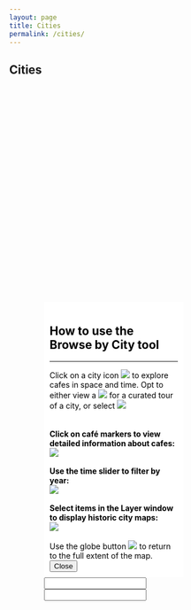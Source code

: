 ```yaml
---
layout: page
title: Cities
permalink: /cities/
---
```


<script src="https://js.arcgis.com/4.8/"></script>
  <script src="https://code.jquery.com/jquery-1.8.2.min.js"></script>
  <script src="https://cdn.rawgit.com/vast-engineering/jquery-popup-overlay/1.7.13/jquery.popupoverlay.js"></script>
  <script>
      $(document).ready(function() {
        // Initialize the plugin
          $('#slide').popup({
        outline: false, // optional
        focusdelay: 1000,
        autoopen: true,
        blur: true,
        vertical: 'center' //optional 
      });
      console.log('thing?');
      });
    </script>

  <script>
      var dojoConfig = {
          has: {
              "esri-featurelayer-webgl": 1,
              "esri-promise-compatibility": 1

          }
      };
  </script>
  <style>
    /* html,
    body, */

    #slide,
    #slide_wrapper {
      transition: all 0.3s ease-out;
      height: 100%;
      width: 50%;
    }
    #slide {
      transform: translateX(25%) translateY(10%);
      font: Arial;
      color: black;
    }
    .popup_visible #slide {
      transform: translateX(0%) translateY(10%);
    }

  </style>
<script src="{{site.baseurl}}/cities.js"></script>
<h2 class='section-title' id='people-title'>Cities</h2>
<div id="slide">
  <div style="background-color: white; padding: 10px;">
    <h2 style="font-size: 1.5em;">How to use the Browse by City tool</h2>
    <hr >
    Click on a city icon <img src ="{{site.baseurl}}/images/cities_popup/1.png"> to explore cafes in space and time. Opt to either view a <img src ="{{site.baseurl}}/images/cities_popup/2.png"> for a curated tour of a city, or select <img src ="{{site.baseurl}}/images/cities_popup/3.png">
    <br><br><br>
    <b>Click on café markers to view detailed information about cafes:</b>
    <br>
    <img src ="{{site.baseurl}}/images/cities_popup/4.png">
    <br><br>
    <b>Use the time slider to filter by year:</b>
    <br>
    <img src ="{{site.baseurl}}/images/cities_popup/5.png">
    <br><br>
    <b>Select items in the Layer window to display historic city maps:</b>
    <br>
    <img src ="{{site.baseurl}}/images/cities_popup/6.png">
    <br><br>
    Use the globe button <img src ="{{site.baseurl}}/images/cities_popup/7.png"> to return to the full extent of the map. 
    <br>
    <button class="slide_close">Close</button>
    <br>
  </div>
  <div id="viewDiv"></div>
  <div id="search">
    <div id ="yearRangeContainer">
      <div id="yearRange" name="yearRange">
        <div id="yearRangeLabels">
              <input type="number" id="startYear" class="sliderLabel" onchange="updateSlider(this)"/>
            <input type="number" id="endYear" class="sliderLabel" onchange="updateSlider(this)"/>
        </div>
      </div>
    </div>
  </div>
</div>


<!-- [jekyll-organization]: https://github.com/jekyll -->
